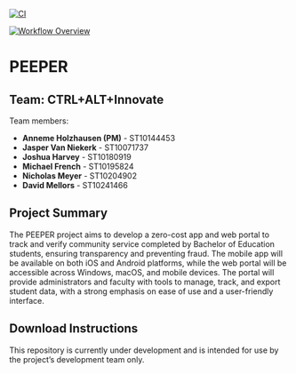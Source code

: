 [![CI](https://github.com/ST10204902/Peeper-XBCAD/actions/workflows/main.yml/badge.svg)](https://github.com/ST10204902/Peeper-XBCAD/actions/workflows/main.yml)

[![Workflow Overview](https://mermaid.ink/img/pako:eNqVlFFvqyAYhv8K4eJcrWcJ3vXiJI32ZlmbKi5LDt0F02_TVNEhLDPL_vtBoa1dpMvxgiDvC_rxPvCJsyYHvMSvkrcFSqO9QObp9LMd2OOd7gqkGlTzUtzm8L7H1jI8Ozaq63cQ6gktFn_Qhg2-331dPU1so0RZB5mWpeq_yefexq5BGQWlW3TXPE9sG2rVlKXQqe9i6sSEJVqgwdFdyInTV-yhrRqejxa0kqp84dmF99yzH6QbtuFKlh_DJ6dGan-Xhiw0exjfozt6m9IZw5aJtkZc56WaUSMWQQsiB5H1KCwgO0xNIfplFhiayNpPBVC3myiBTlenEsxKezGTYlUZ45seqvalmbCpzQVKZhO120mJL1NniNmA1-JN8-pq7sQFTzzJOz0l89kf5YT40j86VuR_8icOAOIlwDlC4mfAWbbEQ4HTI3KdAzKCMLaRm3IuxsPCZTmxjWT-dMUW9tgHe2xpjddsTe9LoWYkcxtIUKoEOSOaU9u3QDNZthdz127ZE9Z2eVNI28gL586UHttjHm9ZbJFC20aVGVxl_xHgUPWIZgXkuoIp8o8slI04SRZ5GviopoEDIvAC4Rxh4AfCWbaBBwinR8F1IIIRiLGN3JRV8PPlgG9wDdKc6dzc-p_D8B6rAmqzL0vTzbk8DDv0ZXxcq4b2IsNLJTXcYNno1wIvX3jVmTfd5lxBVHKzz_VptOXib9Mc37_-AcXszYk?type=png)](https://mermaid.live/edit#pako:eNqVlFFvqyAYhv8K4eJcrWcJ3vXiJI32ZlmbKi5LDt0F02_TVNEhLDPL_vtBoa1dpMvxgiDvC_rxPvCJsyYHvMSvkrcFSqO9QObp9LMd2OOd7gqkGlTzUtzm8L7H1jI8Ozaq63cQ6gktFn_Qhg2-331dPU1so0RZB5mWpeq_yefexq5BGQWlW3TXPE9sG2rVlKXQqe9i6sSEJVqgwdFdyInTV-yhrRqejxa0kqp84dmF99yzH6QbtuFKlh_DJ6dGan-Xhiw0exjfozt6m9IZw5aJtkZc56WaUSMWQQsiB5H1KCwgO0xNIfplFhiayNpPBVC3myiBTlenEsxKezGTYlUZ45seqvalmbCpzQVKZhO120mJL1NniNmA1-JN8-pq7sQFTzzJOz0l89kf5YT40j86VuR_8icOAOIlwDlC4mfAWbbEQ4HTI3KdAzKCMLaRm3IuxsPCZTmxjWT-dMUW9tgHe2xpjddsTe9LoWYkcxtIUKoEOSOaU9u3QDNZthdz127ZE9Z2eVNI28gL586UHttjHm9ZbJFC20aVGVxl_xHgUPWIZgXkuoIp8o8slI04SRZ5GviopoEDIvAC4Rxh4AfCWbaBBwinR8F1IIIRiLGN3JRV8PPlgG9wDdKc6dzc-p_D8B6rAmqzL0vTzbk8DDv0ZXxcq4b2IsNLJTXcYNno1wIvX3jVmTfd5lxBVHKzz_VptOXib9Mc37_-AcXszYk)

# PEEPER

## Team: **CTRL+ALT+Innovate**

Team members:

- **Anneme Holzhausen (PM)** - ST10144453
- **Jasper Van Niekerk** - ST10071737
- **Joshua Harvey** - ST10180919
- **Michael French** - ST10195824
- **Nicholas Meyer** - ST10204902
- **David Mellors** - ST10241466

## Project Summary

The PEEPER project aims to develop a zero-cost app and web portal to track and verify community service completed by Bachelor of Education students, ensuring transparency and preventing fraud. The mobile app will be available on both iOS and Android platforms, while the web portal will be accessible across Windows, macOS, and mobile devices. The portal will provide administrators and faculty with tools to manage, track, and export student data, with a strong emphasis on ease of use and a user-friendly interface.

## Download Instructions

This repository is currently under development and is intended for use by the project’s development team only.
